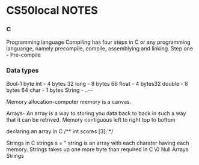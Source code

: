 # CS50local NOTES

### C 
Programming language 
  Compiling has four steps in C or any programming languange, namely precompile, compile, assemblying and linking.
  Step one 
    - Pre-compile 


### Data types
Bool-1 byte
int - 4 bytes 32
long - 8 bytes 66
float - 4 bytes32
double - 8 bytes 64
char - 1 bytes
String - ..--

Memory allocation-computer memory is a canvas. 

Arrays- An array is a way to storing you data back to back in such a way that it can be retrived. Memory contiguous left to right top to bottom 

declaring an array in C 
    /** int scores [3];'*/

Strings in C
strings s = " string is an array with each charater having each memory.
Strings takes up one more byte than required in C \0 Null
Arrays 
Strings 

